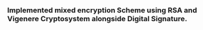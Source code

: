 
### Implemented mixed encryption Scheme using RSA and Vigenere Cryptosystem alongside Digital Signature.
